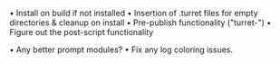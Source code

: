 • Install on build if not installed
• Insertion of .turret files for empty directories & cleanup on install
• Pre-publish functionality ("turret-")
• Figure out the post-script functionality

• Any better prompt modules?
• Fix any log coloring issues.